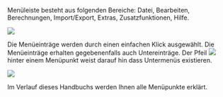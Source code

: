 Menüleiste besteht aus folgenden Bereiche: Datei, Bearbeiten, Berechnungen, Import/Export, Extras, Zusatzfunktionen, Hilfe. 

![](http://xpecto.github.io/docs/img/img_1430830864370.png)

Die Menüeinträge werden durch einen einfachen Klick ausgewählt. Die Menüeinträge erhalten gegebenenfalls auch Untereinträge. Der Pfeil ![](http://xpecto.github.io/docs/img/img_1430311875340.png) hinter einem Menüpunkt weist darauf hin dass Untermenüs existieren.

![](http://xpecto.github.io/docs/img/img_1437998669433.png)

Im Verlauf dieses Handbuchs werden Ihnen alle Menüpunkte erklärt.